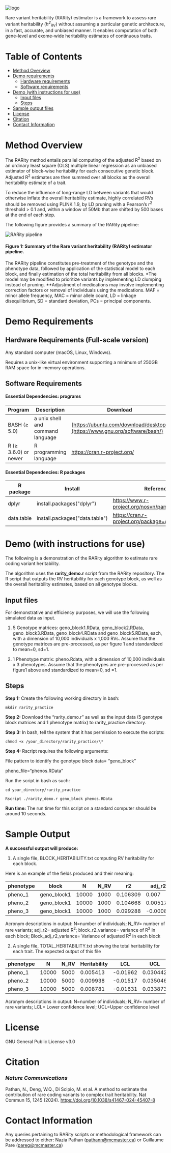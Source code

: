 
![logo](https://github.com/GMELab/RARity/blob/main/logo.png)



Rare variant heritability (RARity) estimator is a framework to assess rare variant heritability (_h_<sup>_2_</sup><sub>RV</sub>) without assuming a particular genetic architecture, in a fast, accurate, and unbiased manner. It enables computation of both gene-level and exome-wide heritability estimates of continuous traits.

# Table of Contents
- [Method Overview](#1)
- [Demo requirements](#2)
    - [Hardware requirements](#2a)
    - [Software requirements](#2b)
- [Demo (with instructions for use)](#3)
    - [Input files](#3a)
    - [Steps](#3b)
- [Sample output files](#4)
- [License](#5)
- [Citation](#6)
- [Contact Information](#7)
  
# Method Overview <a name="1"></a>

The RARity method entails parallel computing of the adjusted R<sup>2</sup> based on an ordinary least square (OLS) multiple linear regression as an unbiased estimator of block-wise heritability for each consecutive genetic block. Adjusted R<sup>2</sup> estimates are then summed over all blocks as the overall heritability estimate of a trait.

To reduce the influence of long-range LD between variants that would otherwise inflate the overall heritability estimate, highly correlated RVs should be removed using PLINK 1.9, by LD pruning with a Pearson’s r<sup>2</sup> threshold \> 0.1 and, within a window of 50Mb that are shifted by 500 bases at the end of each step.

The following figure provides a summary of the RARity pipeline:

![RARity pipeline](https://github.com/GMELab/RARity/blob/main/rv%20flow%20v2.png)

#### Figure 1: Summary of the Rare variant heritability (RARity) estimator pipeline. 
The RARity pipeline constitutes pre-treatment of the genotype and the phenotype data, followed by application of the statistical model to each block, and finally estimation of the total heritability from all blocks. *The model may be modified to prioritize variants by implementing LD clumping instead of pruning. **Adjustment of medications may involve implementing correction factors or removal of individuals using the medications. MAF = minor allele frequency, MAC = minor allele count, LD = linkage disequilibrium, SD = standard deviation, PCs = principal components. 

# Demo Requirements  <a name="2"></a>

## Hardware Requirements (Full-scale version)  <a name="2a"></a>

Any standard computer (macOS, Linux, Windows).

Requires a unix-like virtual environment supporting a minimum of 250GB RAM space for in-memory operations.

## Software Requirements  <a name="2b"></a>

#### Essential Dependencies: programs
| Program | Description | Download |
| --- | --- | --- |
| BASH (≥ 5.0) | a unix shell and command language | [https://ubuntu.com/download/desktop](https://www.gnu.org/software/bash/) |
| R (≥ 3.6.0) or newer | R programming language | https://cran.r-project.org/ |

#### Essential Dependencies: R packages
| R package | Install | Reference |
| --- | --- | --- |
| dplyr | install.packages("dplyr") | https://www.r-project.org/nosvn/pandoc/dplyr.html |
| data.table | install.packages("data.table") | https://cran.r-project.org/package=data.table |

# Demo (with instructions for use)  <a name="3"></a>

The following is a demonstration of the RARity algorithm to estimate rare coding variant heritability.

The algorithm uses the **rarity_demo.r** script from the RARity repository. The R script that outputs the RV heritability for each genotype block, as well as the overall heritability estimates, based on all genotype blocks.

## Input files  <a name="3a"></a>

For demonstrative and efficiency purposes, we will use the following simulated data as input.

1.  5 Genotype matrices: geno_block1.RData, geno_block2.RData, geno_block3.RData, geno_block4.RData and geno_block5.RData, each, with a dimension of 10,000 individuals x 1,000 RVs. Assume that the genotype matrices are pre-processed, as per figure 1 and standardized to mean=0, sd=1.

2.  1 Phenotype matrix: pheno.Rdata, with a dimension of 10,000 individuals x 3 phenotypes. Assume that the phenotypes are pre-processed as per figure1 above and standardized to mean=0, sd =1.

## Steps  <a name="3b"></a>
**Step 1:** Create the following working directory in bash:

```
mkdir rarity_practice
```

**Step 2:** Download the “rarity_demo.r” as well as the input data (5 genotype block matrices and 1 phenotype matrix) to rarity_practice directory.

**Step 3:** In bash, tell the system that it has permission to execute the scripts:

```
chmod +x /your_directory/rarity_practice/\*
```

**Step 4:** Rscript requires the following arguments:

File pattern to identify the genotype block data= “geno_block”

pheno_file=“phenos.RData”

Run the script in bash as such:

```
cd your_directory/rarity_practice

Rscript ./rarity_demo.r geno_block phenos.RData
```


**Run time:** The run time for this script on a standard computer should be around 10 seconds.

# Sample Output  <a name="4"></a>
**A successful output will produce:**

1) A single file, BLOCK_HERITABILITY.txt computing RV heritability for each block.


Here is an example of the fields produced and their meaning:

| phenotype | block       | N     | N_RV | r2       | adj_r2   | block_r2_variance | block_adj_r2_variance |
|-----------|-------------|-------|------|----------|----------|-------------------|-----------------------|
| pheno_1   | geno_block1 | 10000 | 1000 | 0.106309 | 0.007    | 2.75E-05          | 3.39E-05              |
| pheno_2   | geno_block1 | 10000 | 1000 | 0.104668 | 0.005175 | 2.72E-05          | 3.35E-05              |
| pheno_3   | geno_block1 | 10000 | 1000 | 0.099288 | -0.0008  | 2.61E-05          | 3.22E-05              |

Acronym descriptions in output: N=number of individuals; N_RV= number of rare variants; adj_r2= adjusted R<sup>2</sup>; block_r2_variance= variance of R<sup>2</sup> in each block; Block_adj_r2_variance= Variance of adjusted R<sup>2</sup> in each block

2) A single file, TOTAL_HERITABILITY.txt showing the total heritability for each trait. The expected output of this file

| phenotype | N     | N_RV | Heritability | LCL      | UCL      |
|-----------|-------|------|--------------|----------|----------|
| pheno_1   | 10000 | 5000 | 0.005413     | -0.01962 | 0.030442 |
| pheno_2   | 10000 | 5000 | 0.009938     | -0.01517 | 0.035046 |
| pheno_3   | 10000 | 5000 | 0.008781     | -0.01631 | 0.033873 |

Acronym descriptions in output: N=number of individuals; N_RV= number of rare variants; LCL= Lower confidence level; UCL=Upper confidence level

# License  <a name="5"></a>

GNU General Public License v3.0

# Citation <a name="6"></a>

### *Nature Communications*

Pathan, N., Deng, W.Q., Di Scipio, M. et al. A method to estimate the contribution of rare coding variants to complex trait heritability. Nat Commun 15, 1245 (2024). https://doi.org/10.1038/s41467-024-45407-8

# Contact Information  <a name="7"></a>

Any queries pertaining to RARity scripts or methodological framework can be addressed to either: Nazia Pathan ([pathann@mcmaster.ca](mailto:pathann@mcmaster.ca)) or Guillaume Pare (pareg@mcmaster.ca)


